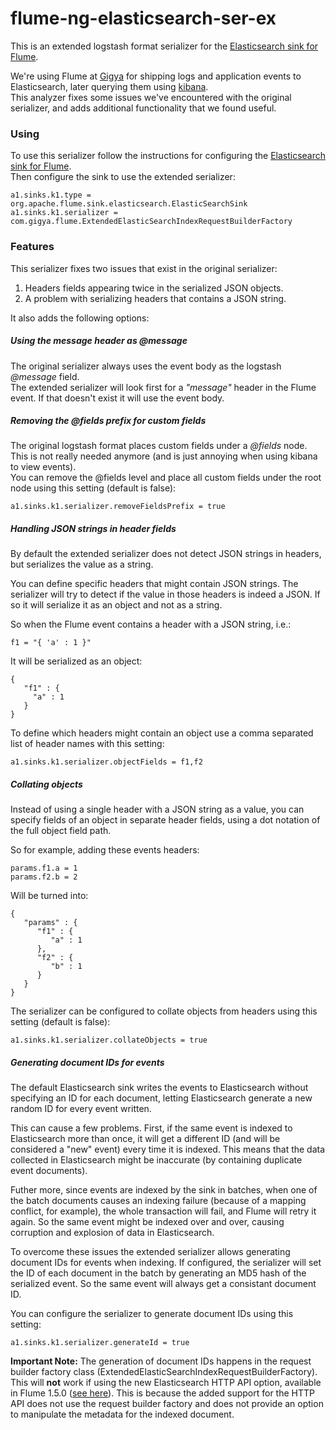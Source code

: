 flume-ng-elasticsearch-ser-ex
=============================

This is an extended logstash format serializer for the [Elasticsearch sink for Flume](http://flume.apache.org/FlumeUserGuide.html#elasticsearchsink).

We're using Flume at [Gigya](http://gigya.com) for shipping logs and application events to Elasticsearch, later querying them using [kibana](http://www.elasticsearch.org/overview/kibana/).   
This analyzer fixes some issues we've encountered with the original serializer, and adds additional functionality that we found useful.

### Using ###
To use this serializer follow the instructions for configuring the [Elasticsearch sink for Flume](http://flume.apache.org/FlumeUserGuide.html#elasticsearchsink).   
Then configure the sink to use the extended serializer:
```
a1.sinks.k1.type = org.apache.flume.sink.elasticsearch.ElasticSearchSink
a1.sinks.k1.serializer = com.gigya.flume.ExtendedElasticSearchIndexRequestBuilderFactory
```

### Features ###

This serializer fixes two issues that exist in the original serializer:

1. Headers fields appearing twice in the serialized JSON objects.
2. A problem with serializing headers that contains a JSON string.

It also adds the following options:

##### Using the message header as @message #####
The original serializer always uses the event body as the logstash *@message* field.   
The extended serializer will look first for a *"message"* header in the Flume event. If that doesn't exist it will use the event body. 

##### Removing the @fields prefix for custom fields #####
The original logstash format places custom fields under a *@fields* node. This is not really needed anymore (and is just annoying when using kibana to view events).   
You can remove the @fields level and place all custom fields under the root node using this setting (default is false):
```
a1.sinks.k1.serializer.removeFieldsPrefix = true
```

##### Handling JSON strings in header fields #####
By default the extended serializer does not detect JSON strings in headers, but serializes the value as a string.
 
You can define specific headers that might contain JSON strings. The serializer will try to detect if the value in those headers is indeed a JSON. If so it will serialize it as an object and not as a string. 

So when the Flume event contains a header with a JSON string, i.e.:
```
f1 = "{ 'a' : 1 }"
```
It will be serialized as an object:
```
{   
   "f1" : {
     "a" : 1   
   }
}
```
To define which headers might contain an object use a comma separated list of header names with this setting:
```
a1.sinks.k1.serializer.objectFields = f1,f2
```
    
##### Collating objects #####
Instead of using a single header with a JSON string as a value, you can specify fields of an object in separate header fields, using a dot notation of the full object field path.

So for example, adding these events headers: 
```
params.f1.a = 1
params.f2.b = 2
```
Will be turned into:
```
{   
   "params" : {   
      "f1" : {
         "a" : 1   
      },
      "f2" : {
         "b" : 1   
      }
   }
}
```
The serializer can be configured to collate objects from headers using this setting (default is false):
```
a1.sinks.k1.serializer.collateObjects = true
```
##### Generating document IDs for events #####
The default Elasticsearch sink writes the events to Elasticsearch without specifying an ID for each document, letting Elasticsearch generate a new random ID for every event written. 

This can cause a few problems. First, if the same event is indexed to Elasticsearch more than once, it will get a different ID (and will be considered a "new" event) every time it is indexed. This means that the data collected in Elasticsearch might be inaccurate (by containing duplicate event documents).

Futher more, since events are indexed by the sink in batches, when one of the batch documents causes an indexing failure (because of a mapping conflict, for example), the whole transaction will fail, and Flume will retry it again. So the same event might be indexed over and over, causing corruption and explosion of data in Elasticsearch.

To overcome these issues the extended serializer allows generating document IDs for events when indexing. If configured, the serializer will set the ID of each document in the batch by generating an MD5 hash of the serialized event. So the same event will always get a consistant document ID.

You can configure the serializer to generate document IDs using this setting:
```
a1.sinks.k1.serializer.generateId = true
```

**Important Note:**
The generation of document IDs happens in the request builder factory class (ExtendedElasticSearchIndexRequestBuilderFactory). This will **not** work if using the new Elasticsearch HTTP API option, available in Flume 1.5.0 ([see here](https://issues.apache.org/jira/browse/FLUME-2225)). This is because the added support for the HTTP API does not use the request builder factory and does not provide an option to manipulate the metadata for the indexed document.
  

 